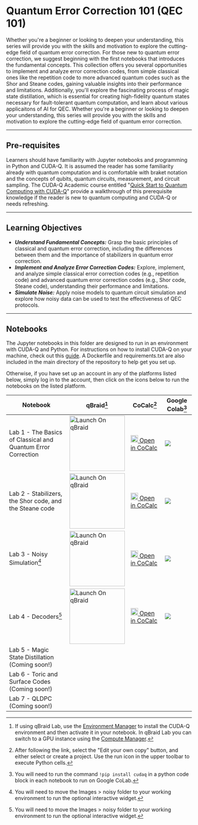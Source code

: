 # Quantum Error Correction 101 (QEC 101)
Whether you're a beginner or looking to deepen your understanding, this series will provide you with the skills and motivation to explore the cutting-edge field of quantum error correction.
For those new to quantum error correction, we suggest beginning with the first notebooks that introduces the fundamental concepts. This collection offers you several opportunities to implement and analyze error correction codes, from simple classical ones like the repetition code to more advanced quantum codes such as the Shor and Steane codes, gaining valuable insights into their performance and limitations. Additionally, you'll explore the fascinating process of magic state distillation, which is essential for creating high-fidelity quantum states necessary for fault-tolerant quantum computation, and learn about various applicaitons of AI for QEC. Whether you're a beginner or looking to deepen your understanding, this series will provide you with the skills and motivation to explore the cutting-edge field of quantum error correction.

 ---
## Pre-requisites 
Learners should have familiarity with Jupyter notebooks and programming in Python and CUDA-Q.  It is assumed the reader has some familiarity already with quantum computation and is comfortable with braket notation and the concepts of qubits, quantum circuits, measurement, and circuit sampling. The  CUDA-Q Academic course entitled "[Quick Start to Quantum Computing with CUDA-Q](https://github.com/NVIDIA/cuda-q-academic/tree/main/quick-start-to-quantum)" provide a walkthrough of this prerequisite knowledge if the reader is new to quantum computing and CUDA-Q or needs refreshing.

---
## Learning Objectives

* ***Understand Fundamental Concepts:*** Grasp the basic principles of classical and quantum error correction, including the differences between them and the importance of stabilizers in quantum error correction.
* ***Implement and Analyze Error Correction Codes:*** Explore, implement, and analyze simple classical error correction codes (e.g., repetition code) and advanced quantum error correction codes (e.g., Shor code, Steane code), understanding their performance and limitations.
* ***Simulate Noise:*** Apply noise models to quantum circuit simulation and explore how noisy data can be used to test the effectiveness of QEC protocols.

---
## Notebooks
The Jupyter notebooks in this folder are designed to run in an environment with CUDA-Q and Python.  For instructions on how to install CUDA-Q on your machine, check out this [guide](https://nvidia.github.io/cuda-quantum/latest/using/quick_start.html#install-cuda-q).  A Dockerfile and requirements.txt are also included in the main directory of the repository to help get you set up.

Otherwise, if you have set up an account in any of the platforms listed below, 
simply log in to the account, then click on the icons below to run the notebooks on the listed platform.   


| Notebook    |qBraid[^1] | CoCalc[^2]  | Google Colab[^3] |
| ----------- | ----------- |  ----------- | ----------- |
|Lab 1 - The Basics of Classical and Quantum Error Correction  |<a href="https://account.qbraid.com/?gitHubUrl=https://github.com/NVIDIA/cuda-q-academic.git&redirectUrl=qec101/01_QEC_Intro.ipynb" target="_parent"><img src="https://qbraid-static.s3.amazonaws.com/logos/Launch_on_qBraid_white.png" alt="Launch On qBraid" width="150"/></a> | [<img src="https://cocalc.com/_next/static/media/icon.9f1b8851.svg" width=20/> Open in CoCalc](https://cocalc.com/github/NVIDIA/cuda-q-academic/blob/main/qec101/01_QEC_Intro.ipynb)| [![](https://colab.research.google.com/assets/colab-badge.svg)](https://colab.research.google.com/github/NVIDIA/cuda-q-academic/blob/main/qec101/01_QEC_Intro.ipynb)|
| Lab 2 - Stabilizers, the Shor code, and the Steane code  |<a href="https://account.qbraid.com/?gitHubUrl=https://github.com/NVIDIA/cuda-q-academic.git&redirectUrl=qec101/02_QEC_Stabilizers.ipynb" target="_parent"><img src="https://qbraid-static.s3.amazonaws.com/logos/Launch_on_qBraid_white.png" alt="Launch On qBraid" width="150"/></a> |[<img src="https://cocalc.com/_next/static/media/icon.9f1b8851.svg" width=20/> Open in CoCalc](https://cocalc.com/github/NVIDIA/cuda-q-academic/blob/main/qec101/02_QEC_Stabilizers.ipynb) |  [![](https://colab.research.google.com/assets/colab-badge.svg)](https://colab.research.google.com/github/NVIDIA/cuda-q-academic/blob/main/qec101/02_QEC_Stabilizers.ipynb)| 
| Lab 3 - Noisy Simulation[^4]  |<a href="https://account.qbraid.com/?gitHubUrl=https://github.com/NVIDIA/cuda-q-academic.git&redirectUrl=qec101/03_QEC_Noisy_Simulation.ipynb" target="_parent"><img src="https://qbraid-static.s3.amazonaws.com/logos/Launch_on_qBraid_white.png" alt="Launch On qBraid" width="150"/></a> |[<img src="https://cocalc.com/_next/static/media/icon.9f1b8851.svg" width=20/> Open in CoCalc](https://cocalc.com/github/NVIDIA/cuda-q-academic/blob/main/qec101/03_QEC_Noisy_Simulation.ipynb) |  [![](https://colab.research.google.com/assets/colab-badge.svg)](https://colab.research.google.com/github/NVIDIA/cuda-q-academic/blob/main/qec101/03_QEC_Noisy_Simulation.ipynb)| 
| Lab 4 - Decoders[^4]  |<a href="https://account.qbraid.com/?gitHubUrl=https://github.com/NVIDIA/cuda-q-academic.git&redirectUrl=qec101/04_QEC_Decoders.ipynb" target="_parent"><img src="https://qbraid-static.s3.amazonaws.com/logos/Launch_on_qBraid_white.png" alt="Launch On qBraid" width="150"/></a> |[<img src="https://cocalc.com/_next/static/media/icon.9f1b8851.svg" width=20/> Open in CoCalc](https://cocalc.com/github/NVIDIA/cuda-q-academic/blob/main/qec101/03_QEC_Decoders.ipynb) |  [![](https://colab.research.google.com/assets/colab-badge.svg)](https://colab.research.google.com/github/NVIDIA/cuda-q-academic/blob/main/qec101/03_QEC_Decoders.ipynb)| 
| Lab 5 - Magic State Distillation (Coming soon!)  |
| Lab 6 - Toric and Surface Codes (Coming soon!)  |
| Lab 7 - QLDPC (Coming soon!)  ||||

[^1]:If using qBraid Lab, use the [Environment Manager](https://docs.qbraid.com/lab/user-guide/environments) to install the CUDA-Q environment and then activate it in your notebook. In qBraid Lab you can switch to a GPU instance using the [Compute Manager](https://docs.qbraid.com/lab/user-guide/compute-manager).
[^2]:After following the link, select the "Edit your own copy" button, and either select or create a project. Use the run icon in the upper toolbar to execute Python cells.
[^3]:You will need to run the command `!pip install cudaq` in a python code block in each notebook to run on Google CoLab.
[^4]:You will need to move the Images > noisy folder to your working environment to run the optional interactive widget.
